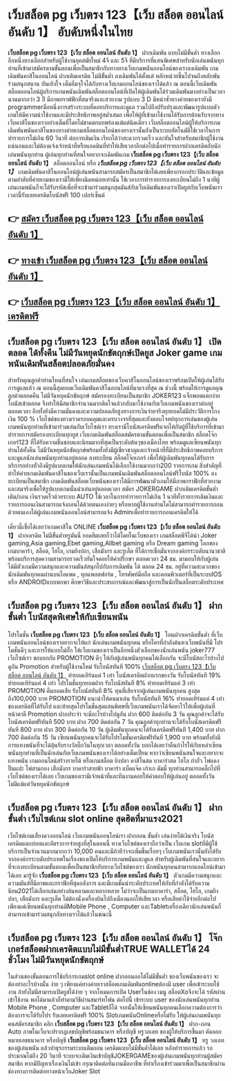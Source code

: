 # เว็บสล็อต pg เว็บตรง 123【เว็บ สล็อต ออนไลน์ อันดับ 1】  อับดับหนึ่งในไทย 

**เว็บสล็อต pg เว็บตรง 123【เว็บ สล็อต ออนไลน์ อันดับ 1】** ฝากเดิมพัน แบบไม่มีขั้นต่ำ  ทางเลือกอีกหนึ่งทางเลือกสำหรับผู้ใช้งานยุคสมัยใหม่ 4จี และ 5จี ที่มีบริการที่แสนพิเศษสำหรับนักเล่นพนันทุกท่านที่เข้ามาสมัครตามขั้นตอนเพื่อเป็นสมาชิกกับทางทางเว็บเกมพนันออนไลน์ของเราลงเดิมพัน เกมเดิมพันคาสิโนออนไลน์ ฝากเติมเครดิต ไม่มีขั้นต่ำ ลงเดิมพันได้ตั้งแต่ หลักหน่วยขึ้นไปจนถึงหลักพัน ร่วมสนุกสนาน บันเทิงใจ เต็มอิ่มจุใจได้กับทางเว็บเกมออนไลน์ของเราได้แล้ว ณ ตอนนี้เว็บเดิมพันสล็อตออนไลน์ผู้บริการเกมพนันเดิมพันสล็อตออนไลน์ที่เปิดให้ผู้เดิมพันได้ร่วมเดิมพันมาอย่างเป็นเวลานานมากกว่า 3 ปี มีภาพกราฟฟิกที่สมจริงและสวยงาม รูปแบบ 3 D
มิหนำซ้ำทางค่ายของเรายังมี  programmerมือหนึ่งการสร้างระบบที่คอยบริการและดูแล  รวมไปถึงปรับปรุงและพัฒนารูปแบบตัวเกมให้มีความน่าใช้งานและมีประสิทธิภาพอยู่สม่ำเสมอ เพื่อให้ผู้ที่เข้ามาใช้งานได้รับการต้อนรับจากทางเว็บคาสิโนของเราอย่างเต็มที่โดยไม่ขาดตกบกพร่องแม้แต่นิดเดียว เว็บสล็อตออนไลน์ผู้ให้บริการเกมเดิมพันพนันคาสิโนของทางค่ายเกมสล็อตออนไลน์ของทางเรานั้นยังเป็นระบบอัตโนมัติใช้เวลาในการทำรายการไม่เกิน 60 วินาที ต่อการเติมเงิน เรียกได้ว่าสะดวกรวดเร็ว และทันใจสำหรับสมาชิกผู้ใช้งานแน่นอนและไม่ต้องแจ้งเจ้าหน้าที่หรือแอดมินที่ทำให้เสียเวลาอีกต่อไปเมื่อทำรายการฝากเครดิตกับนักเล่นพนันทุกท่าน
ผู้เล่นทุกท่านที่สนใจอยากจะเดิมพันเกม **เว็บสล็อต pg เว็บตรง 123【เว็บ สล็อต ออนไลน์ อันดับ 1】** สล็อตออนไลน์ หรือ ***เว็บสล็อต pg เว็บตรง 123【เว็บ สล็อต ออนไลน์ อันดับ 1】*** เกมเดิมพันคาสิโนออนไลน์ผู้เล่นพนันสามารถสมัครเป็นสมาชิกได้เลยเพียงกรอกประวัติและข้อมูลตามลำดับที่ค่ายเกมของเรามีให้เพียงนิดหน่อยเท่านั้น ใช้เวลาการทำรายการลงทะเบียนไม่ถึง 1 นาทีผู้เล่นเกมพนันก็จะได้รับรหัสเพื่อที่จะเข้ามาร่วมสนุกสุดมันส์กับเว็บเดิมพันของเราเปิดยูสกับเว็บพนันเราเวลานี้รับเลยเครดิตโบนัสฟรี 100 เปอร์เซ็นต์ 

## 👉 [สมัคร เว็บสล็อต pg เว็บตรง 123【เว็บ สล็อต ออนไลน์ อันดับ 1】](https://archa888.com/)
## 👉 [ทางเข้า เว็บสล็อต pg เว็บตรง 123【เว็บ สล็อต ออนไลน์ อันดับ 1】](https://archa888.com/)
## 👉 [เว็บสล็อต pg เว็บตรง 123【เว็บ สล็อต ออนไลน์ อันดับ 1】 เครดิตฟรี](https://archa888.com/)

## เว็บสล็อต pg เว็บตรง 123【เว็บ สล็อต ออนไลน์ อันดับ 1】 เปิดตลอด ได้ทั้งคืน ไม่มีวันหยุดนักขัตฤกษ์เปิดยูส Joker game เกมพนันเดิมพันสล็อตปลอดภัยมั่นคง

สำหรับคุณลูกค้าท่านไหนที่สนใจ เล่นเกมสล็อตของเว็บคาสิโนออนไลน์ของเราพร้อมเปิดให้ผู้เล่นได้รับการดูแลแล้ว ณ ตอนนี้สุดยอดเว็บเดิมพันคาสิโนออนไลน์ที่มาแรงที่สุด ณ ช่วงนี้ พร้อมให้การดูแลคุณลูกค้าตลอดคืน ไม่มีวันหยุดนักขัตฤกษ์ สมัครลงทะเบียนเป็นสมาชิก JOKER123 แจ็กพอตแตกง่าย โบนัสเข้าตลอด จึงทำให้มีสมาชิกจำนวนมากติดใจแล้วกลับมาใช้งานกับเว็บเกมพนันของเราต่ออยู่ตลอดเวลา อีกทั้งยังมีความมั่นคงและความปลอดภัยสูงทางการเงินจ่ายจริงทุกยอดไม่มีประวัติการโกงเงิน 100 % เว็บไซต์ของทางเราครอบคลุมและครบวงจรที่สุดและยังตอบโจทย์ทุกการเล่นของผู้เล่นเกมพนันทุกท่านที่เข้ามาร่วมเล่นกับเว็บไซต์เรา
ทางเรามีโบนัสเครดิตฟรีแจกให้กับผู้ที่ใช้บริการที่เข้ามาทำรายการสมัครลงทะเบียนทุกยูส เว็บเกมเดิมพันสล็อตสมัครตามขั้นตอนเพื่อเป็นสมาชิก สล็อตโจ๊กเกอร์123 ที่ได้รับความชื่นชอบและนิยมมากที่สุดเป็นระดับต้นๆของเมืองไทย พร้อมดูแลเซียนพนันทุกท่านได้ทั้งคืน ไม่มีวันหยุดนักขัตฤกษ์พร้อมทั้งยังมีผู้เชี่ยวชาญและเจ้าหน้าที่ที่มีประสิทธิภาพคอยบริการและดูแลนักเล่นพนันทุกท่านอยู่ตลอด ลงทะเบียน สล็อตโจ๊กเกอร์ เพื่อให้ผู้เดิมพันทุกคนได้รับการบริการอย่างทั่วถึงมีรูปแบบเกมให้นักเล่นเกมพนันได้เลือกใช้งานมากกว่า200 รายการเกม
สิ่งสำคัญที่ทำให้ค่ายเกมเดิมพันคาสิโนของเว็บเรานั้นเป็นเกมพนันเดิมพันสล็อตออนไลน์ฟรีโบนัส 100% ลงทะเบียนเป็นสมาชิก  เกมเดิมพันสล็อตเว็บพนันของเราได้มีการพัฒนาตัวเกมให้มีภาพกราฟิกที่สวยงามและสมจริงเพื่อให้รูปแบบเกมนั้นน่าเล่นอยู่ตลอดเวลา สมัคร JOKERGAME ฝากเติมเครดิตขั้นต่ำ เติม/ถอน เงินรวดเร็วด้วยระบบ AUTO ใช้เวลาในการทำรายการไม่เกิน 1 นาทีทั้งรายการเติมเงินและรายการถอนเงินสามารถแจ้งถอนได้ด้วยตนเองง่ายๆ หรือหากผู้ใช้งานท่านใดไม่สามารถทำรายการถอนด้วยตนเองได้ผู้เล่นเกมพนันออนไลน์สามารถแจ้ง Adminเพื่อทำรายการถอนเครดิตให้ได้

เดี๋ยวนี้เชื่อได้เลยว่าเกมคาสิโน ONLINE **เว็บสล็อต pg เว็บตรง 123【เว็บ สล็อต ออนไลน์ อันดับ 1】** ฝากเครดิต ไม่มีขั้นต่ำทรูมันนี่ ยอดฮิตเลยก็ว่าได้โดยในเว็บของเรา เกมสล็อตพีจีได้นำ  Joker gaming,Asia gaming,Ebet gaming,Allbet gaming หรือ Dream gaming โลกของเกมบาคาร่า, สล็อต, ไฮโล, เกมยิงปลา, เสือมังกร และรูเล็ต ที่ได้การเชื่อมั่นจากองค์กรระบดับนานาชาติ พร้อมบริการสุดความสามารถรวดเร็วทันใจคอยให้คำปรึกษา ตลอดเวลา 24 ชม. มามอบให้กับผู้เล่น ได้มีตัวเกมมีความสนุกและความมันส์สนุกไปกับการเดิมพัน ได้ ตลอด 24 ชม. อยู่ที่ความสะดวกของนักเดิมพันทุกคนผ่านบนไอแพด , ทุกแพลตฟอร์ม , โทรศัพท์มือถือ และคอมพิวเตอร์ที่เป็นระบบIOS หรือ ANDROIDแบบพกพา ศึกษาวิธีและประสบการณ์และพัฒนาสู่การเป็นนักปั่นสล็อตระดับประเทศ

## เว็บสล็อต pg เว็บตรง 123【เว็บ สล็อต ออนไลน์ อันดับ 1】 ฝาก ขั้นต่ำ โบนัสสุดพิเศษให้กับเซียนพนัน

โปรโมชั่น **เว็บสล็อต pg เว็บตรง 123【เว็บ สล็อต ออนไลน์ อันดับ 1】** โอนฝากเครดิตขั้นต่ำ ที่เว็บเกมพนันออนไลน์ของเราอยากจะให้แก่  นักเล่นเกมพนันทุกคน หรือใครที่กำลังค้นหาเว็บพนันที่มี โปรโมชั่นดีๆ และการให้แบบไม่กั๊ก ให้เว็บเกมของเราเป็นอีกหนึ่งตัวเลือกของนักเล่นพนัน joker777 เว็บไซต์เรา ขอบอกกับ PROMOTION ดีๆ ให้กับผู้เล่นพนันทุกคนได้เลือกกัน จะมีโบนัสอะไรบ้างไปดูกัน
 Promotion สำหรับผู้ใช้งานใหม่ รับโบนัสทันที 100% [เว็บสล็อต pg เว็บตรง 123【เว็บ สล็อต ออนไลน์ อันดับ 1】](https://archa888.com/) ทำยอดเทิร์นแค่ 1 เท่า
โบนัสเครดิตฝากแรกของวัน รับโบนัสทันที 19% ทำยอดเทิร์นแค่ 4 เท่า
โปรโมชั่นทุกยอดฝาก รับโบนัสทันที 8% ทำยอดเทิร์นแค่ 3 เท่า
 PROMOTION คืนยอดเสีย รับโบนัสทันที 8% ทุนที่เสียจากผู้เล่นเกมพนันทุกคน สูงสุดถึง100,000 บาท
 PROMOTION แนะนำให้คนมาเล่น รับโบนัสทันที 16% ทำยอดเทิร์นแค่ 4 เท่าของเครดิตที่ได้รับไป
และท้ายสุดโปรโมชั่นสุดแสนพิศษที่เว็บเกมพนันเราได้จัดหาไว้ให้เพื่อผู้เล่นที่หน้าตาดี  Promotion ฝากประจำ จะมีอะไรบ้างไปดูกัน
ฝาก 600 ติดต่อกัน 3 วัน คุณลูกค้าจะได้รับโบนัสเครดิตฟรีทันที 500 บาท
ฝาก 700 ติดต่อกัน 7 วัน คุณลูกค้าทุกท่านจะได้รับโบนัสเครดิตฟรีทันที 800 บาท
ฝาก 300 ติดต่อกัน 10 วัน ผู้เดิมพันทุกคนจะได้รับเครดิตฟรีทันที 1,400 บาท
ฝาก 700 ติดต่อกัน 15 วัน เซียนพนันทุกคนจะได้รับโปรโมชั่นเครดิตฟรีทันที 1,900 บาท
พร้อมทั้งยังมีการแทงพนันที่จะได้ลุ้นรับรางวัลบิ๊กวินในทุกเวลา ตลอดทั้งวัน บอกได้เลยว่าคืนกำไรให้กับเหล่าเซียนพนันทุกท่านที่เป็นนักเล่นกับเว็บเกมพนันของเราได้อย่างเต็มเปี่ยม หากว่าเซียนพนันสนใจและอยากจะแทงพนัน เกมออนไลน์สร้างรายได้ หรือเกมสล็อต ยิงปลา คาสิโนสด บาคาร่าสด ไฮโล กำถั่ว ไพ่แคง ปั่นแปะ ไพ่สามกอง เสือมังกร บาคาร่าสายฟ้า บาคาร่า แบ็คแจ๊ค เก้าเก ดัมมี่ ทุกท่านสามารถคลิ๊กไปที่เว็บไซต์ของเราได้เลย เว็บเกมของเรามีเจ้าหน้าที่และทีมงานคอยให้คำตอบให้ผู้เล่นอยู่ ตลอดทั้งวัน ไม่มีแม้แต่วันหยุดนักขัตฤกษ์

## เว็บสล็อต pg เว็บตรง 123【เว็บ สล็อต ออนไลน์ อันดับ 1】 ฝาก ขั้นต่ำ  เว็บไซต์เกม slot online สุดฮิตที่มาแรง2021

เว็บไซต์เกมเสี่ยงดวงออนไลน์ เว็บเกมพนันออนไลน์เรา ฝากถอน ขั้นต่ำ เล่นง่ายได้เงินจริง โบนัสเครดิตแตกบ่อยและอัตราการจ่ายสูงที่สุในตอนนี้ ทางเว็บไซต์ของเราถือว่าเป็น เว็บเกม slotที่มีผู้ใช้บริการเป็นจำนวนมากมากกว่า 10,000 คนและมีถ้าทีว่าจะเพิ่มขึ้นเรื่อยๆ เว็บเกมพนันเรานั้นยังได้รับจากองค์กรระบดับประเทศในเรื่องของเปิดให้บริการเกมพนันและดูแล สำหรับผู้เดิมพันที่สนใจและอยากที่จะลงทะเบียนตามขั้นตอนเพื่อเป็นสมาชิกกับทางเว็บไซต์ของเรา นักพนันทุกคนสามารถแอดไลน์เข้ามาได้เลย
	มารู้จัก **เว็บสล็อต pg เว็บตรง 123【เว็บ สล็อต ออนไลน์ อันดับ 1】** ตัวเกมมีความสนุกและความมันส์ที่มีภาพและกราฟิกที่สุดอลังการ และมีเกมชั้นนำระดับประเทศให้กับที่กำลังได้รับความนิยม2021ได้เลือกเล่นอย่างล้นหลามและหลากหลาย  ไม่ว่าจะเป็นเกมบาคาร่า, สล็อต, ไฮโล, เกมยิงปลา, เสือมังกร และรูเล็ต ไม่ต้องนั่งเครื่องบินไปถึงเมืองนอกให้เสียเวลา หรือเสียค่าใช้จ่ายอีกต่อไป เพียงแค่เซียนพนันทุกท่านมีMobile Phone , Computer และTabletเครื่องเดียวนักเล่นพนันก็สามารถเข้ามาร่วมสนุกกัลทางเราได้แล้วในขณะนี้

## เว็บสล็อต pg เว็บตรง 123【เว็บ สล็อต ออนไลน์ อันดับ 1】 โจ๊กเกอร์สล็อตฝากเครดิตแบบไม่มีขั้นต่ำTRUE WALLETได้ 24 ชั่วโมง ไม่มีวันหยุดนักขัตฤกษ์

ในส่วนของขั้นตอนการใช้บริการเกมslot online ฝากถอนออโต้ไม่มีขั้นต่ำ ของเว็บพนันของเรา จะต้องทำอะไรบ้างนั้น ง่าย ๆ เพียงแค่ทางค่ายเราสล็อตเกมเดิมพันonlineต้องมี user เพื่อเข้าระบบใช้งาน ถ้ายังไม่มีสามารถเปิดยูสได้ง่าย ๆ จากโหมดการเปิด Userในช่อง เมนู สล็อตXoจึงจะได้ รหัสผ่าน เข้าใช้งาน พอได้มาแล้วก็ทำตามวิธีผ่านสมาร์ทโฟน ต่อไปนี้
เข้าระบบ user  ของนักเล่นพนันทุกท่าน Mobile Phone , Computer และTabletก็ได้
จากนั้นให้เซียนพนันทุกคนเลือกความต้องการว่า ต้องการจะได้รับโปร รับเลยเครดิตฟรี 100% SlotเกมพนันOnlineหรือไม่รับ
ให้ผู้เล่นเกมพนันทุกคนสมัครสมาชิก คลิก **เว็บสล็อต pg เว็บตรง 123【เว็บ สล็อต ออนไลน์ อันดับ 1】** ฝาก-ถอน Auto ภาพในเว็บจะปรากฏเลขบัญชีพร้อมธนาคาร หรือบัญชี ทรูวอเลท ของผู้ให้บริการขึ้นมา
คัดลอกหมายเลขธนาคาร หรือบัญชี **เว็บสล็อต pg เว็บตรง 123【เว็บ สล็อต ออนไลน์ อันดับ 1】** ทรู วอเลท ของผู้เล่นพนัน แล้วทำธุรกรรมระบบเติมถอน เครดิตแบบไม่มีขั้นต่ำได้เลย
หลังทำรายการแล้ว รอประมาณไม่ถึง 20 วินาที ระบบจะเติมเงินเข้าบัญชีJOKERGAMEของผู้เล่นเกมพนันทุกท่านผู้สมัครสมาชิก
หากมีปัญหาเรื่องเงินไม่เข้า กรุณาติดต่อทีมงานมืออาชีพ ที่ทำเรื่องเข้าร่วมมาเพื่อเป็นสมาชิกผ่านช่องทางการติดต่อทางหน้าเว็บJoker Slot


